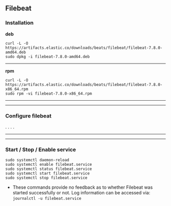 ## Filebeat

### Installation
**deb**
```
curl -L -O https://artifacts.elastic.co/downloads/beats/filebeat/filebeat-7.8.0-amd64.deb
sudo dpkg -i filebeat-7.8.0-amd64.deb
```
----
**rpm**
```
curl -L -O https://artifacts.elastic.co/downloads/beats/filebeat/filebeat-7.8.0-x86_64.rpm
sudo rpm -vi filebeat-7.8.0-x86_64.rpm
```

----
----

### Configure filebeat
.
.
.
.

----
----

### Start / Stop / Enable service
```
sudo systemctl daemon-reload
sudo systemctl enable filebeat.service
sudo systemctl status filebeat.service
sudo systemctl start filebeat.service
sudo systemctl stop filebeat.service
```

* These commands provide no feedback as to whether Filebeat was started successfully or not. Log information can be accessed via:  `journalctl -u filebeat.service`
